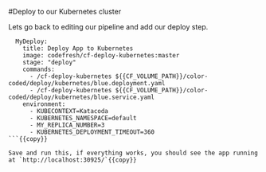 #Deploy to our Kubernetes cluster

Lets go back to editing our pipeline and add our deploy step. 

```
  MyDeploy:
    title: Deploy App to Kubernetes
    image: codefresh/cf-deploy-kubernetes:master
    stage: "deploy"
    commands:
      - /cf-deploy-kubernetes ${{CF_VOLUME_PATH}}/color-coded/deploy/kubernetes/blue.deployment.yaml
      - /cf-deploy-kubernetes ${{CF_VOLUME_PATH}}/color-coded/deploy/kubernetes/blue.service.yaml
    environment:
      - KUBECONTEXT=Katacoda
      - KUBERNETES_NAMESPACE=default
      - MY_REPLICA_NUMBER=3
      - KUBERNETES_DEPLOYMENT_TIMEOUT=360 
```{{copy}}

Save and run this, if everything works, you should see the app running at `http://localhost:30925/`{{copy}}